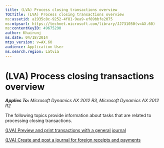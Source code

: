 ```yaml
---
title: (LVA) Process closing transactions overview
TOCTitle: (LVA) Process closing transactions overview
ms:assetid: a1935c8c-9252-4f81-9ea9-ef89bbfe2075
ms:mtpsurl: https://technet.microsoft.com/library/JJ731050(v=AX.60)
ms:contentKeyID: 49675290
author: Khairunj
ms.date: 04/18/2014
mtps_version: v=AX.60
audience: Application User
ms.search.region: Latvia
---
```


# (LVA) Process closing transactions overview 


_**Applies To:** Microsoft Dynamics AX 2012 R3, Microsoft Dynamics AX 2012 R2_

The following topics provide information about tasks that are related to processing closing transactions.

[(LVA) Preview and print transactions with a general journal](lva-preview-and-print-transactions-with-a-general-journal.md)

[(LVA) Create and post a journal for foreign receipts and payments](lva-create-and-post-a-journal-for-foreign-receipts-and-payments.md)

  


